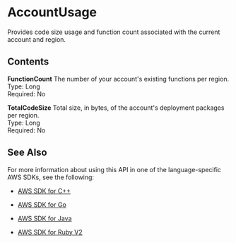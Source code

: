 # AccountUsage<a name="API_AccountUsage"></a>

Provides code size usage and function count associated with the current account and region\.

## Contents<a name="API_AccountUsage_Contents"></a>

 **FunctionCount**   <a name="SSS-Type-AccountUsage-FunctionCount"></a>
The number of your account's existing functions per region\.  
Type: Long  
Required: No

 **TotalCodeSize**   <a name="SSS-Type-AccountUsage-TotalCodeSize"></a>
Total size, in bytes, of the account's deployment packages per region\.  
Type: Long  
Required: No

## See Also<a name="API_AccountUsage_SeeAlso"></a>

For more information about using this API in one of the language\-specific AWS SDKs, see the following:

+  [AWS SDK for C\+\+](http://docs.aws.amazon.com/goto/SdkForCpp/lambda-2015-03-31/AccountUsage) 

+  [AWS SDK for Go](http://docs.aws.amazon.com/goto/SdkForGoV1/lambda-2015-03-31/AccountUsage) 

+  [AWS SDK for Java](http://docs.aws.amazon.com/goto/SdkForJava/lambda-2015-03-31/AccountUsage) 

+  [AWS SDK for Ruby V2](http://docs.aws.amazon.com/goto/SdkForRubyV2/lambda-2015-03-31/AccountUsage) 